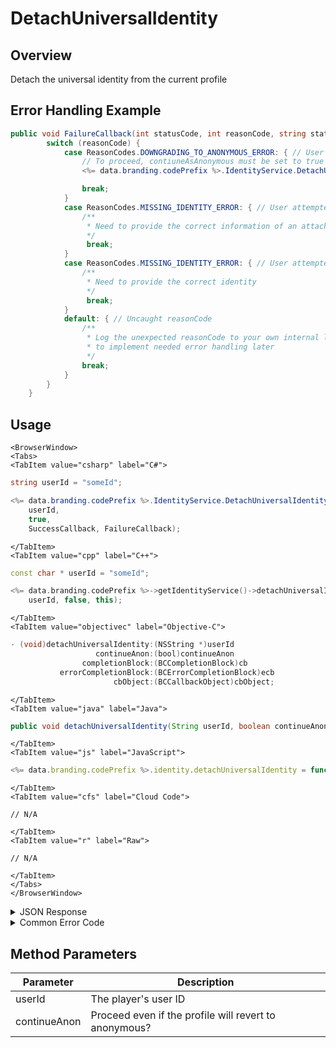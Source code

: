 # DetachUniversalIdentity
## Overview
Detach the universal identity from the current profile



## Error Handling Example

```csharp
public void FailureCallback(int statusCode, int reasonCode, string statusMessage, object cbObject) {
        switch (reasonCode) {
            case ReasonCodes.DOWNGRADING_TO_ANONYMOUS_ERROR: { // User is detaching their last idenitity
                // To proceed, contiuneAsAnonymous must be set to true
                <%= data.branding.codePrefix %>.IdentityService.DetachUniversalIdentity(userId, true);

                break;
            }
            case ReasonCodes.MISSING_IDENTITY_ERROR: { // User attempted to detach an identity that doesn't exist
                /**
                 * Need to provide the correct information of an attached identity
                 */
                 break;
            }
            case ReasonCodes.MISSING_IDENTITY_ERROR: { // User attempted to detach an identity that doesn't belong to them
                /**
                 * Need to provide the correct identity
                 */
                 break;
            }
            default: { // Uncaught reasonCode
                /**
                 * Log the unexpected reasonCode to your own internal logs,
                 * to implement needed error handling later
                 */
                break;
            }
        }
    }
```

<PartialServop service_name="identity" operation_name="DETACH" />

## Usage

```mdx-code-block
<BrowserWindow>
<Tabs>
<TabItem value="csharp" label="C#">
```

```csharp
string userId = "someId";

<%= data.branding.codePrefix %>.IdentityService.DetachUniversalIdentity(
    userId,
    true,
    SuccessCallback, FailureCallback);
```

```mdx-code-block
</TabItem>
<TabItem value="cpp" label="C++">
```

```cpp
const char * userId = "someId";

<%= data.branding.codePrefix %>->getIdentityService()->detachUniversalIdentity(
    userId, false, this);
```

```mdx-code-block
</TabItem>
<TabItem value="objectivec" label="Objective-C">
```

```objectivec
- (void)detachUniversalIdentity:(NSString *)userId
                   continueAnon:(bool)continueAnon
                completionBlock:(BCCompletionBlock)cb
           errorCompletionBlock:(BCErrorCompletionBlock)ecb
                       cbObject:(BCCallbackObject)cbObject;
```

```mdx-code-block
</TabItem>
<TabItem value="java" label="Java">
```

```java
public void detachUniversalIdentity(String userId, boolean continueAnon, IServerCallback callback)
```

```mdx-code-block
</TabItem>
<TabItem value="js" label="JavaScript">
```

```javascript
<%= data.branding.codePrefix %>.identity.detachUniversalIdentity = function(userId, continueAnon, callback)
```

```mdx-code-block
</TabItem>
<TabItem value="cfs" label="Cloud Code">
```

```cfscript
// N/A
```

```mdx-code-block
</TabItem>
<TabItem value="r" label="Raw">
```

```cfscript
// N/A
```

```mdx-code-block
</TabItem>
</Tabs>
</BrowserWindow>
```

<details>
<summary>JSON Response</summary>

```json
{
    "status" : 200,
    "data" : null
}
```
</details>

<details>
<summary>Common Error Code</summary>

### Status Codes
Code | Name | Description
---- | ---- | -----------
40210 | DOWNGRADING_TO_ANONYMOUS_ERROR | Occurs when detaching the last non-anonymous identity from an account with continueAnon set to false.
40206 | MISSING_IDENTITY_ERROR | A "profileId" was supplied in the authentication request submitted with new credentials. In other words the credentials record was not found in the <%= data.branding.productName %> database. The solution would be to provide known credentials or not supply a "profileId" if the user is actually new.
40209 | SECURITY_ERROR | Returned if a security exception was encountered.

</details>


## Method Parameters
Parameter | Description
--------- | -----------
userId | The player's user ID
continueAnon | Proceed even if the profile will revert to anonymous?


